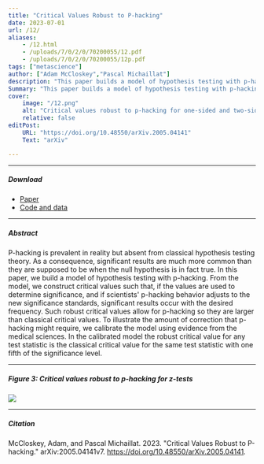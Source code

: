 ```yaml
---
title: "Critical Values Robust to P-hacking" 
date: 2023-07-01
url: /12/
aliases:
    - /12.html
    - /uploads/7/0/2/0/70200055/12.pdf
    - /uploads/7/0/2/0/70200055/12p.pdf
tags: ["metascience"]
author: ["Adam McCloskey","Pascal Michaillat"]
description: "This paper builds a model of hypothesis testing with p-hacking and gives critical values that correct the inflated type 1 error rate caused by p-hacking." 
Summary: "This paper builds a model of hypothesis testing with p-hacking and gives critical values that correct the inflated type 1 error rate caused by p-hacking. As a rule of thumb, robust critical values are classical critical values with one fifth of the significance level."
cover:
    image: "/12.png"
    alt: "Critical values robust to p-hacking for one-sided and two-sided z-tests"
    relative: false
editPost:
    URL: "https://doi.org/10.48550/arXiv.2005.04141"
    Text: "arXiv"

---
```


---

##### Download

- [Paper](/12.pdf)
- [Code and data](https://github.com/pmichaillat/p-hacking)

---

##### Abstract

P-hacking is prevalent in reality but absent from classical hypothesis testing theory. As a consequence, significant results are much more common than they are supposed to be when the null hypothesis is in fact true. In this paper, we build a model of hypothesis testing with p-hacking. From the model, we construct critical values such that, if the values are used to determine significance, and if scientists' p-hacking behavior adjusts to the new significance standards, significant results occur with the desired frequency. Such robust critical values allow for p-hacking so they are larger than classical critical values. To illustrate the amount of correction that p-hacking might require, we calibrate the model using evidence from the medical sciences. In the calibrated model the robust critical value for any test statistic is the classical critical value for the same test statistic with one fifth of the significance level.

---

##### Figure 3:  Critical values robust to p-hacking for z-tests

![](/12f.png)

---

##### Citation

McCloskey, Adam, and Pascal Michaillat. 2023. "Critical Values Robust to P-hacking." arXiv:2005.04141v7. https://doi.org/10.48550/arXiv.2005.04141.
